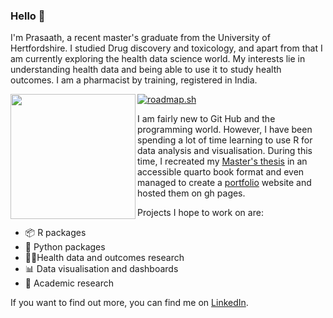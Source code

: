 ### Hello 👋

I'm Prasaath, a recent master's graduate from the University of Hertfordshire. I studied Drug discovery and toxicology, and apart from that I am currently exploring the health data science world. My interests lie in understanding health data and being able to use it to study health outcomes. I am a pharmacist by training, registered in India.


<img height=200 align="left" src="https://github-readme-stats.vercel.app/api?username=prasaath-sastha&theme=transparent"/>

[![roadmap.sh](https://roadmap.sh/card/wide/67220ac431d65c235da1ec55?variant=dark)](https://roadmap.sh)

I am fairly new to Git Hub and the programming world. However, I have been spending a lot of time learning to use R for data analysis and visualisation. During this time, I recreated my [Master's thesis](https://prasaath-sastha.github.io/MSc-Project/) in an accessible quarto book format and even managed to create a [portfolio](https://prasaath-sastha.github.io/) website and hosted them on gh pages. 



Projects I hope to work on are:

- 📦 R packages
- 🐍 Python packages
- 🧑‍⚕️Health data and outcomes research
- 📊 Data visualisation and dashboards
- 🔬 Academic research

If you want to find out more, you can find me on [LinkedIn](https://www.linkedin.com/in/prasaathsastha/).
